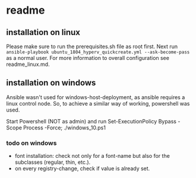 # readme

## installation on linux

Please make sure to run the prerequisites.sh file as root first.
Next run ```ansible-playbook ubuntu_1804_hyperv_quickcreate.yml --ask-become-pass``` as a normal user.
For more information to overall configuration see readme_linux.md.

## installation on windows

Ansible wasn't used for windows-host-deployment, as ansible requires a linux control node.
So, to achieve a similar way of working, powershell was used.

Start Powershell (NOT as admin) and run
  Set-ExecutionPolicy Bypass -Scope Process -Force;
  ./windows_10.ps1
  
### todo on windows
- font installation: check not only for a font-name but also for the subclasses (regular, thin, etc.).
- on every registry-change, check if value is already set.
